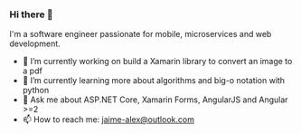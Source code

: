 ### Hi there 👋

I'm a software engineer passionate for mobile, microservices and web development.


- 🔭 I’m currently working on build a Xamarin library to convert an image to a pdf
- 🌱 I’m currently learning more about algorithms and big-o notation with python
- 💬 Ask me about ASP.NET Core, Xamarin Forms, AngularJS and Angular >=2
- 📫 How to reach me: jaime-alex@outlook.com
